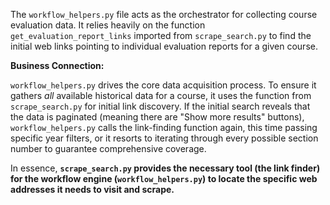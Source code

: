 The `workflow_helpers.py` file acts as the orchestrator for collecting course evaluation data. It relies heavily on the function `get_evaluation_report_links` imported from `scrape_search.py` to find the initial web links pointing to individual evaluation reports for a given course.

**Business Connection:**

`workflow_helpers.py` drives the core data acquisition process. To ensure it gathers *all* available historical data for a course, it uses the function from `scrape_search.py` for initial link discovery. If the initial search reveals that the data is paginated (meaning there are "Show more results" buttons), `workflow_helpers.py` calls the link-finding function again, this time passing specific year filters, or it resorts to iterating through every possible section number to guarantee comprehensive coverage.

In essence, **`scrape_search.py` provides the necessary tool (the link finder) for the workflow engine (`workflow_helpers.py`) to locate the specific web addresses it needs to visit and scrape.**